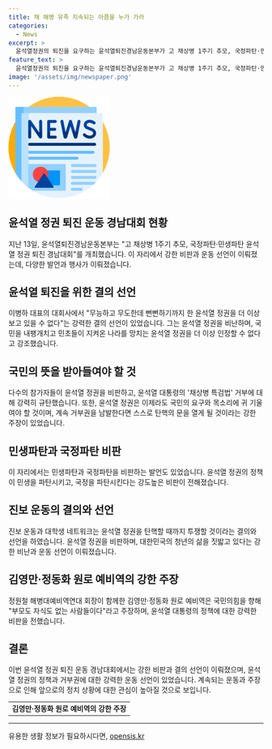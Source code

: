 ```yaml
---
title: 채 해병 유족 지속되는 아픔을 누가 가라
categories:
  - News
excerpt: >
  윤석열정권의 퇴진을 요구하는 윤석열퇴진경남운동본부가 고 채상병 1주기 추모, 국정파탄·민생파탄 윤석열정권 퇴진 경남대회를 개최했다. 대회에는 300여 명이 참석해 박정숙 등이 고 채상병을 추모하고 발언을 펼쳤다. 이병하 대표는 윤석열 정권을 비판하며, 김은형 민주노총 경남본부장과 진보대학생넷 경남지부장도 윤석열 정권을 비판했다. 진보당 경남도당은 채상병 특검법 거부에 대한 규탄 결의대회를 열었고, 진보대학생넷은 채해병 추모 공간을 마련했다. 요구에 대한 윤석열 정권의 거부에 대한 강력한 반발이 전개되고 있다.
feature_text: >
  윤석열정권의 퇴진을 요구하는 윤석열퇴진경남운동본부가 고 채상병 1주기 추모, 국정파탄·민생파탄 윤석열정권 퇴진 경남대회를 개최했다. 대회에는 300여 명이 참석해 박정숙 등이 고 채상병을 추모하고 발언을 펼쳤다. 이병하 대표는 윤석열 정권을 비판하며, 김은형 민주노총 경남본부장과 진보대학생넷 경남지부장도 윤석열 정권을 비판했다. 진보당 경남도당은 채상병 특검법 거부에 대한 규탄 결의대회를 열었고, 진보대학생넷은 채해병 추모 공간을 마련했다. 요구에 대한 윤석열 정권의 거부에 대한 강력한 반발이 전개되고 있다.
image: '/assets/img/newspaper.png'
---
```


<p><img src="/assets/img/newspaper.png" alt="kimp 속보" /></p>

<h2>윤석열 정권 퇴진 운동 경남대회 현황</h2>

<p data-ke-size="size16">지난 13일, 윤석열퇴진경남운동본부는 "고 채상병 1주기 추모, 국정파탄·민생파탄 윤석열 정권 퇴진 경남대회"를 개최했습니다. 이 자리에서 강한 비판과 운동 선언이 이뤄졌는데, 다양한 발언과 행사가 이뤄졌습니다.</p>

<h2>윤석열 퇴진을 위한 결의 선언</h2>

<p data-ke-size="size16">이병하 대표의 대회사에서 "무능하고 무도한데 뻔뻔하기까지 한 윤석열 정권을 더 이상 보고 있을 수 없다"는 강력한 결의 선언이 있었습니다. 그는 윤석열 정권을 비난하며, 국민을 내팽개치고 민초들이 지켜온 나라를 망치는 윤석열 정권을 더 이상 인정할 수 없다고 강조했습니다.</p>

<h2>국민의 뜻을 받아들여야 할 것</h2>

<p data-ke-size="size16">다수의 참가자들이 윤석열 정권을 비판하고, 윤석열 대통령의 '채상병 특검법' 거부에 대해 강력히 규탄했습니다. 또한, 윤석열 정권은 이제라도 국민의 요구와 목소리에 귀 기울여야 할 것이며, 계속 거부권을 남발한다면 스스로 탄핵의 문을 열게 될 것이라는 강한 주장이 있었습니다.</p>

<h2>민생파탄과 국정파탄 비판</h2>

<p data-ke-size="size16">이 자리에서는 민생파탄과 국정파탄을 비판하는 발언도 있었습니다. 윤석열 정권의 정책이 민생을 파탄시키고, 국정을 파탄시킨다는 강도높은 비판이 전해졌습니다.</p>

<h2>진보 운동의 결의와 선언</h2>

<p data-ke-size="size16">진보 운동과 대학생 네트워크는 윤석열 정권을 탄핵할 때까지 투쟁할 것이라는 결의와 선언을 하였습니다. 윤석열 정권을 비판하며, 대한민국의 청년의 삶을 짓밟고 있다는 강한 비난과 운동 선언이 이뤄졌습니다.</p>

<h2>김영만·정동화 원로 예비역의 강한 주장</h2>

<p data-ke-size="size16">정원철 해병대예비역연대 회장이 함께한 김영만·정동화 원로 예비역은 국민의힘을 향해 "부모도 자식도 없는 사람들이다"라고 주장하며, 윤석열 대통령의 정책에 대한 강력한 비판을 전했습니다.</p>

<h2>결론</h2>

<p data-ke-size="size16">이번 윤석열 정권 퇴진 운동 경남대회에서는 강한 비판과 결의 선언이 이뤄졌으며, 윤석열 정권의 정책과 거부권에 대한 강력한 운동 선언이 있었습니다. 계속되는 운동과 주장으로 인해 앞으로의 정치 상황에 대한 관심이 높아질 것으로 보입니다.</p>

<table>
  <tr>
    <td style="text-align: center; height: 17px;"><b>김영만·정동화 원로 예비역의 강한 주장</b></td>
  </tr>
</table>

<hr>
유용한 생활 정보가 필요하시다면, <a href="https://opensis.kr" rel="dofollow">opensis.kr</a>



